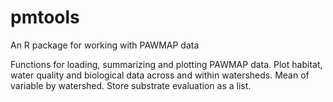 # pmtools
An R package for working with PAWMAP data

Functions for loading, summarizing and plotting PAWMAP data.  Plot habitat, 
water quality and biological data across and within watersheds.  Mean of variable 
by watershed.  Store substrate evaluation as a list.
